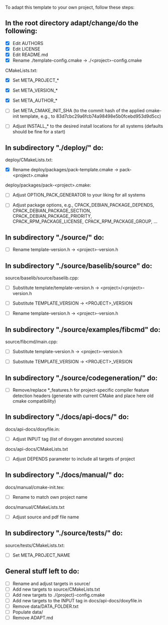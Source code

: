 
To adapt this template to your own project, follow these steps:


In the root directory adapt/change/do the following:
--------------------------------------------------------------------

* [x] Edit AUTHORS
* [x] Edit LICENSE
* [x] Edit README.md
* [x] Rename ./template-config.cmake -> ./\<project>-config.cmake

CMakeLists.txt:
* [x]  Set META_PROJECT_*
* [x]  Set META_VERSION_*
* [x]  Set META_AUTHOR_*
* [ ]  Set META_CMAKE_INIT_SHA (to the commit hash of the applied cmake-init template, e.g., to 83d7cbc29a6fcb74a98498e5b0fcebd953d9d5cc)
* [ ]  Adjust INSTALL_* to the desired install locations for all systems (defaults should be fine for a start)


In subdirectory "./deploy/" do:
--------------------------------------------------------------------

deploy/CMakeLists.txt:
* [x] Rename deploy/packages/pack-template.cmake -> pack-\<project>.cmake

deploy/packages/pack-\<project>.cmake:
* [ ] Adjust OPTION_PACK_GENERATOR to your liking for all systems
* [ ] Adjust package options, e.g., CPACK_DEBIAN_PACKAGE_DEPENDS, CPACK_DEBIAN_PACKAGE_SECTION, CPACK_DEBIAN_PACKAGE_PRIORITY, CPACK_RPM_PACKAGE_LICENSE, CPACK_RPM_PACKAGE_GROUP, ...


In subdirectory "./source/" do:
--------------------------------------------------------------------

* [ ] Rename template-version.h -> \<project>-version.h


In subdirectory "./source/baselib/source" do:
--------------------------------------------------------------------

source/baselib/source/baselib.cpp:
* [ ] Substitute template/template-version.h -> \<project>/\<project>-version.h
* [ ] Substitute TEMPLATE_VERSION -> \<PROJECT>_VERSION

* [ ] Rename template-version.h -> \<project>-version.h


In subdirectory "./source/examples/fibcmd" do:
--------------------------------------------------------------------

source/fibcmd/main.cpp:
* [ ] Substitute template-version.h -> \<project>-version.h
* [ ] Substitute TEMPLATE_VERSION -> \<PROJECT>_VERSION


In subdirectory "./source/codegeneration/" do:
--------------------------------------------------------------------

* [ ] Remove/replace *_features.h for project-specific compiler feature detection headers (generate with current CMake and place here old cmake compatibility)


In subdirectory "./docs/api-docs/" do:
--------------------------------------------------------------------

docs/api-docs/doxyfile.in:
* [ ] Adjust INPUT tag (list of doxygen annotated sources)

docs/api-docs/CMakeLists.txt
* [ ] Adjust DEPENDS parameter to include all targets of project


In subdirectory "./docs/manual/" do:
--------------------------------------------------------------------

docs/manual/cmake-init.tex:
* [ ] Rename to match own project name

docs/manual/CMakeLists.txt
* [ ] Adjust source and pdf file name


In subdirectory "./source/tests/" do:
--------------------------------------------------------------------

source/tests/CMakeLists.txt:
* [ ]  Set META_PROJECT_NAME


General stuff left to do:
--------------------------------------------------------------------

* [ ] Rename and adjust targets in source/
* [ ] Add new targets to source/CMakeLists.txt
* [ ] Add new targets to ./{project}-config.cmake
* [ ] Add new targets to the INPUT tag in docs/api-docs/doxyfile.in
* [ ] Remove data/DATA_FOLDER.txt
* [ ] Populate data/
* [ ] Remove ADAPT.md
